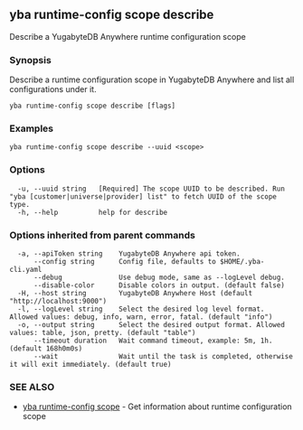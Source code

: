 ## yba runtime-config scope describe

Describe a YugabyteDB Anywhere runtime configuration scope

### Synopsis

Describe a runtime configuration scope in YugabyteDB Anywhere and list all configurations under it.

```
yba runtime-config scope describe [flags]
```

### Examples

```
yba runtime-config scope describe --uuid <scope>
```

### Options

```
  -u, --uuid string   [Required] The scope UUID to be described. Run "yba [customer|universe|provider] list" to fetch UUID of the scope type.
  -h, --help          help for describe
```

### Options inherited from parent commands

```
  -a, --apiToken string    YugabyteDB Anywhere api token.
      --config string      Config file, defaults to $HOME/.yba-cli.yaml
      --debug              Use debug mode, same as --logLevel debug.
      --disable-color      Disable colors in output. (default false)
  -H, --host string        YugabyteDB Anywhere Host (default "http://localhost:9000")
  -l, --logLevel string    Select the desired log level format. Allowed values: debug, info, warn, error, fatal. (default "info")
  -o, --output string      Select the desired output format. Allowed values: table, json, pretty. (default "table")
      --timeout duration   Wait command timeout, example: 5m, 1h. (default 168h0m0s)
      --wait               Wait until the task is completed, otherwise it will exit immediately. (default true)
```

### SEE ALSO

* [yba runtime-config scope](yba_runtime-config_scope.md)	 - Get information about runtime configuration scope

